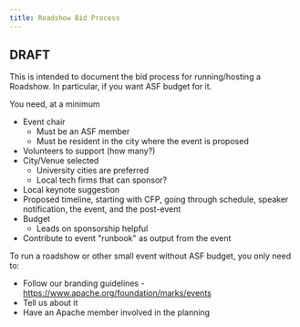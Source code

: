 ```yaml
---
title: Roadshow Bid Process
---
```


## DRAFT

This is intended to document the bid process for running/hosting a
Roadshow. In particular, if you want ASF budget for it.

You need, at a minimum

* Event chair
    * Must be an ASF member
    * Must be resident in the city where the event is proposed
* Volunteers to support (how many?)
* City/Venue selected
    * University cities are preferred
    * Local tech firms that can sponsor?
* Local keynote suggestion
* Proposed timeline, starting with CFP, going through schedule, speaker notification, the event, and the post-event
* Budget
    * Leads on sponsorship helpful
* Contribute to event "runbook" as output from the event


To run a roadshow or other small event without ASF budget, you only need to:

* Follow our branding guidelines - https://www.apache.org/foundation/marks/events
* Tell us about it
* Have an Apache member involved in the planning 
